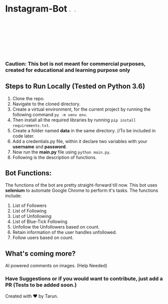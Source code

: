 # Instagram-Bot <img src="https://pngimage.net/wp-content/uploads/2018/06/icono-instagram-peque%C3%B1o-png-3.png" width="3.5%"/><img src="https://i.pinimg.com/originals/f6/d7/ef/f6d7ef4b5b015be7cf607e2087c0a244.png" width="3%"/>

### Caution: This bot is not meant for commercial purposes, created for educational and learning purpose only

## Steps to Run Locally (Tested on Python 3.6) 
1. Clone the repo.
2. Navigate to the cloned directory.
3. Create a virtual environment, for the current project by running the following command ```py -m venv env```.
4. Then install all the required libraries by running ```pip install requirements.txt```.
5. Create a folder named **data** in the same directory. //To be included in code later.
6. Add a credentials.py file, within it declare two variables with your **username** and **password**.
7. Now run the **main.py** file using ```python main.py```. 
8. Following is the description of functions.

## Bot Functions:
The functions of the bot are pretty straight-forward till now. This bot uses **selenium** to automate Google Chrome to perform it's tasks. The functions include:
1. List of Followers
2. List of Following
3. List of Unfollowing
4. List of Blue-Tick Following
5. Unfollow the Unfollowers based on count.
6. Retain information of the user handles unfollowed.
7. Follow users based on count.

## What's coming more?
AI powered comments on images. (Help Needed)

### Have Suggestions or if you would want to contribute, just add a PR (Tests to be added soon.)

Created with ❤️ by Tarun.
